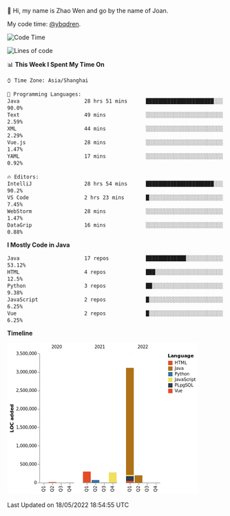 :wave: Hi, my name is Zhao Wen and go by the name of Joan.

My code time: [@ybqdren](https://wakatime.com/@ybqdren).


<!--START_SECTION:waka-->
![Code Time](http://img.shields.io/badge/Code%20Time-0%20secs-blue)

![Lines of code](https://img.shields.io/badge/From%20Hello%20World%20I%27ve%20Written-4%20Million%20lines%20of%20code-blue)

📊 **This Week I Spent My Time On** 

```text
⌚︎ Time Zone: Asia/Shanghai

💬 Programming Languages: 
Java                     28 hrs 51 mins      ██████████████████████░░░   90.0% 
Text                     49 mins             ░░░░░░░░░░░░░░░░░░░░░░░░░   2.59% 
XML                      44 mins             ░░░░░░░░░░░░░░░░░░░░░░░░░   2.29% 
Vue.js                   28 mins             ░░░░░░░░░░░░░░░░░░░░░░░░░   1.47% 
YAML                     17 mins             ░░░░░░░░░░░░░░░░░░░░░░░░░   0.92%

🔥 Editors: 
IntelliJ                 28 hrs 54 mins      ██████████████████████░░░   90.2% 
VS Code                  2 hrs 23 mins       █░░░░░░░░░░░░░░░░░░░░░░░░   7.45% 
WebStorm                 28 mins             ░░░░░░░░░░░░░░░░░░░░░░░░░   1.47% 
DataGrip                 16 mins             ░░░░░░░░░░░░░░░░░░░░░░░░░   0.88%

```

**I Mostly Code in Java** 

```text
Java                     17 repos            █████████████░░░░░░░░░░░░   53.12% 
HTML                     4 repos             ███░░░░░░░░░░░░░░░░░░░░░░   12.5% 
Python                   3 repos             ██░░░░░░░░░░░░░░░░░░░░░░░   9.38% 
JavaScript               2 repos             █░░░░░░░░░░░░░░░░░░░░░░░░   6.25% 
Vue                      2 repos             █░░░░░░░░░░░░░░░░░░░░░░░░   6.25%

```


**Timeline**

![Chart not found](https://raw.githubusercontent.com/ybqdren/ybqdren/main/charts/bar_graph.png) 


 Last Updated on 18/05/2022 18:54:55 UTC
<!--END_SECTION:waka-->

